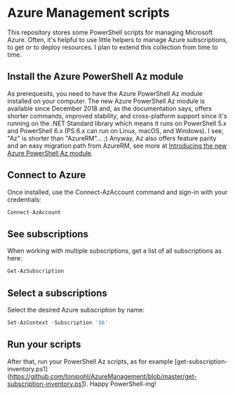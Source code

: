 # Azure Management scripts
This repository stores some PowerShell scripts for managing Microsoft Azure. Often, it's helpful to use little helpers to manage Azure subscriptions, to get or to deploy resources. I plan to extend this collection from time to time. 

## Install the Azure PowerShell Az module
As prerequesits, you need to have the Azure PowerShell Az module installed on your computer.
The new Azure PowerShell Az module is available since December 2018 and, as the documentation says, offers shorter commands, improved stability, and cross-platform support since it's running on the .NET Standard library which means it runs on PowerShell 5.x and PowerShell 6.x (PS 6.x can run on Linux, macOS, and Windows). I see, "Az" is shorter than "AzureRM"… ;) Anyway, Az also offers feature parity and an easy migration path from AzureRM, see more at [Introducing the new Azure PowerShell Az module](https://docs.microsoft.com/en-us/powershell/azure/new-azureps-module-az?view=azps-1.3.0).

## Connect to Azure
Once installed, use the Connect-AzAccount command and sign-in with your credentials:
```powershell
Connect-AzAccount
```
## See subscriptions
When working with multiple subscriptions, get a list of all subscriptions as here:
```powershell
Get-AzSubscription
```

## Select a subscriptions
Select the desired Azure subscription by name: 
```powershell
Set-AzContext -Subscription 'S6'
```

## Run your scripts
After that, run your PowerShell Az scripts, as for example [get-subscription-inventory.ps1] (https://github.com/tonipohl/AzureManagement/blob/master/get-subscription-inventory.ps1).
Happy PowerShell-ing!
